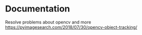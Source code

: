 # Documentation
Resolve problems about opencv and more
https://pyimagesearch.com/2018/07/30/opencv-object-tracking/
